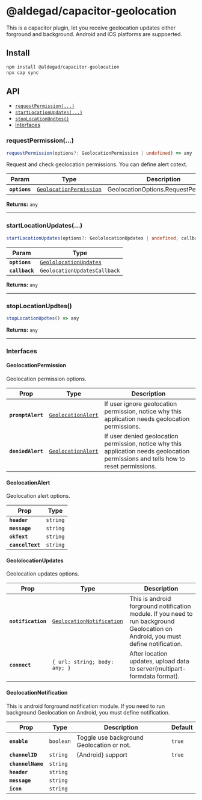 # @aldegad/capacitor-geolocation

This is a capacitor plugin, let you receive geolocation updates either forground and background. Android and iOS platforms are suppoerted.

## Install

```bash
npm install @aldegad/capacitor-geolocation
npx cap sync
```

## API

<docgen-index>

* [`requestPermission(...)`](#requestpermission)
* [`startLocationUpdates(...)`](#startlocationupdates)
* [`stopLocationUpdtes()`](#stoplocationupdtes)
* [Interfaces](#interfaces)

</docgen-index>

<docgen-api>
<!--Update the source file JSDoc comments and rerun docgen to update the docs below-->

### requestPermission(...)

```typescript
requestPermission(options?: GeolocationPermission | undefined) => any
```

Request and check geolocation permissions. You can define alert cotext.

| Param         | Type                                                                    | Description                          |
| ------------- | ----------------------------------------------------------------------- | ------------------------------------ |
| **`options`** | <code><a href="#geolocationpermission">GeolocationPermission</a></code> | GeolocationOptions.RequestPermission |

**Returns:** <code>any</code>

--------------------


### startLocationUpdates(...)

```typescript
startLocationUpdates(options?: GeololocationUpdates | undefined, callback?: GeolocationUpdatesCallback | undefined) => any
```

| Param          | Type                                                                  |
| -------------- | --------------------------------------------------------------------- |
| **`options`**  | <code><a href="#geololocationupdates">GeololocationUpdates</a></code> |
| **`callback`** | <code>GeolocationUpdatesCallback</code>                               |

**Returns:** <code>any</code>

--------------------


### stopLocationUpdtes()

```typescript
stopLocationUpdtes() => any
```

**Returns:** <code>any</code>

--------------------


### Interfaces


#### GeolocationPermission

Geolocation permission options.

| Prop              | Type                                                          | Description                                                                                                                          |
| ----------------- | ------------------------------------------------------------- | ------------------------------------------------------------------------------------------------------------------------------------ |
| **`promptAlert`** | <code><a href="#geolocationalert">GeolocationAlert</a></code> | If user ignore geolocation permission, notice why this application needs geolocation permissions.                                    |
| **`deniedAlert`** | <code><a href="#geolocationalert">GeolocationAlert</a></code> | If user denied geolocation permission, notice why this application needs geolocation permissions and tells how to reset permissions. |


#### GeolocationAlert

Geolocation alert options.

| Prop             | Type                |
| ---------------- | ------------------- |
| **`header`**     | <code>string</code> |
| **`message`**    | <code>string</code> |
| **`okText`**     | <code>string</code> |
| **`cancelText`** | <code>string</code> |


#### GeololocationUpdates

Geolocation updates options.

| Prop               | Type                                                                        | Description                                                                                                                        |
| ------------------ | --------------------------------------------------------------------------- | ---------------------------------------------------------------------------------------------------------------------------------- |
| **`notification`** | <code><a href="#geolocationnotification">GeolocationNotification</a></code> | This is android forground notification module. If you need to run background Geolocation on Android, you must define notification. |
| **`connect`**      | <code>{ url: string; body: any; }</code>                                    | After location updates, upload data to server(multipart-formdata format).                                                          |


#### GeolocationNotification

This is android forground notification module. If you need to run background Geolocation on Android, you must define notification.

| Prop              | Type                 | Description                               | Default           |
| ----------------- | -------------------- | ----------------------------------------- | ----------------- |
| **`enable`**      | <code>boolean</code> | Toggle use background Geolocation or not. | <code>true</code> |
| **`channelID`**   | <code>string</code>  | {Android} support                         | <code>true</code> |
| **`channelName`** | <code>string</code>  |                                           |                   |
| **`header`**      | <code>string</code>  |                                           |                   |
| **`message`**     | <code>string</code>  |                                           |                   |
| **`icon`**        | <code>string</code>  |                                           |                   |

</docgen-api>
